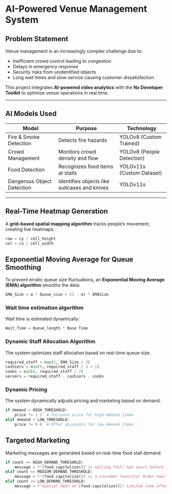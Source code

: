 # AI-Powered Venue Management System  

## Problem Statement  

Venue management is an increasingly complex challenge due to:  
- Inefficient crowd control leading to congestion  
- Delays in emergency response  
- Security risks from unidentified objects  
- Long wait times and slow service causing customer dissatisfaction  

This project integrates **AI-powered video analytics** with the **Nx Developer Toolkit** to optimize venue operations in real time.  

---

## AI Models Used  

| Model | Purpose | Technology |
|------------|-------------|------------|
| Fire & Smoke Detection | Detects fire hazards | YOLOv8 (Custom Trained) |
| Crowd Management | Monitors crowd density and flow | YOLOv8 (People Detection) |
| Food Detection | Recognizes food items at stalls | YOLOv11s (Custom Dataset) |
| Dangerous Object Detection | Identifies objects like suitcases and knives | YOLOv11s |

---

## Real-Time Heatmap Generation  

A **grid-based spatial mapping algorithm** tracks people’s movement, creating live heatmaps.  

```python
row = cy / cell_height
col = cx / cell_width
```
## Exponential Moving Average for Queue Smoothing

To prevent erratic queue size fluctuations, an **Exponential Moving Average (EMA) algorithm** smooths the data:
 
```python
EMA_Size = α * Queue_size + (1 - α) * EMASize
```

### Wait time estimation algorithm

Wait time is estimated dynamically:

```python
Wait_Time = Queue_length * Base Time
```

### Dynamic Staff Allocation Algorithm

The system optimizes staff allocation based on real-time queue size.

```python
required_staff = max(1, EMA_Size / 3)
cashiers = min(5, required_staff / 3 + 1)
cooks = min(6, required_staff / 2)
servers = required_staff - cashiers - cooks
```

### Dynamic Pricing 

The system dynamically adjusts pricing and marketing based on demand.

```python
if demand > HIGH_THRESHOLD:
    price *= 1.2  # Increase price for high-demand items
elif demand < LOW_THRESHOLD:
    price *= 0.8  # Offer discounts for low-demand items
```

## Targeted Marketing

Marketing messages are generated based on real-time food stall demand.

```python
if count >= HIGH_DEMAND_THRESHOLD:
    message = f"{food.capitalize()} is selling fast! Get yours before it's gone!"
elif count == MEDIUM_DEMAND_THRESHOLD:
    message = f"{food.capitalize()} is a customer favorite! Order now!"
elif count <= LOW_DEMAND_THRESHOLD:
    message = f"Special deal on {food.capitalize()}! Limited time offer."
```




